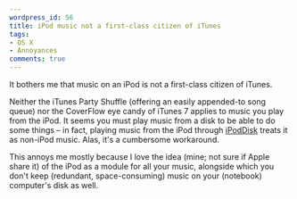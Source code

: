 ```yaml
---
wordpress_id: 56
title: iPod music not a first-class citizen of iTunes
tags:
- OS X
- Annoyances
comments: true
---
```

It bothers me that music on an iPod is not a first-class citizen of iTunes.

Neither the iTunes Party Shuffle (offering an easily appended-to song queue) nor the CoverFlow eye candy of iTunes 7 applies to music you play from the iPod. It seems you must play music from a disk to be able to do some things &ndash; in fact, playing music from the iPod through <a href="http://ipoddisk.ourbiti.com/">iPodDisk</a> treats it as non-iPod music. Alas, it's a cumbersome workaround.

This annoys me mostly because I love the idea (mine; not sure if Apple share it) of the iPod as a module for all your music, alongside which you don't keep (redundant, space-consuming) music on your (notebook) computer's disk as well.
